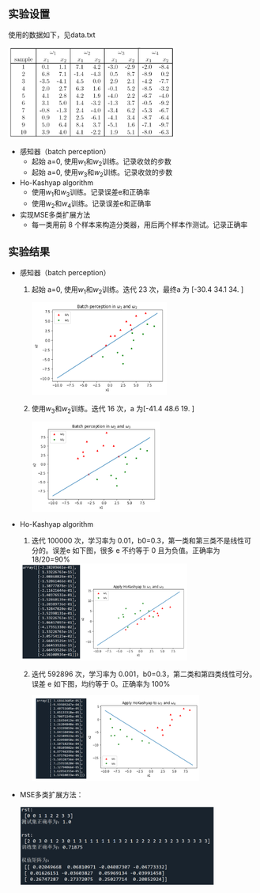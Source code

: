 ## 实验设置

使用的数据如下，见data.txt

<img src="README/image-20210627135141203.png" alt="image-20210627135141203" style="zoom: 33%;" />

- 感知器（batch perception）
  - 起始 a=0, 使用$w_1$和$w_2$训练。记录收敛的步数
  - 起始 a=0, 使用$w_3$和$w_2$训练。记录收敛的步数
- Ho-Kashyap  algorithm
  - 使用$w_1$和$w_3$训练。记录误差e和正确率
  - 使用$w_2$和$w_4$训练。记录误差e和正确率
- 实现MSE多类扩展方法
  - 每一类用前 8 个样本来构造分类器，用后两个样本作测试。记录正确率

## 实验结果

- 感知器（batch perception）

  1. 起始 a=0, 使用$w_1$和$w_2$训练。迭代 23 次，最终a 为  [-30.4    34.1    34. ] 

     <img src="README/image-20210627135528572.png" alt="image-20210627135528572" style="zoom: 33%;" />

  2. 使用$w_3$和$w_2$训练。迭代 16 次，a 为[-41.4    48.6    19. ] 

     <img src="README/image-20210627135647468.png" alt="image-20210627135647468" style="zoom:33%;" />

- Ho-Kashyap  algorithm

  1. 迭代 100000 次，学习率为 0.01，b0=0.3，第一类和第三类不是线性可分的。误差e 如下图，很多 e 不约等于 0 且为负值。正确率为 18/20=90% 

  <img src="README/image-20210627143935147.png" alt="image-20210627143935147" style="zoom:33%;" />

  2. 迭代 592896 次，学习率为 0.001，b0=0.3，第二类和第四类线性可分。误差 e 如下图，均约等于 0。正确率为 100% 

     <img src="README/image-20210627144027460.png" alt="image-20210627144027460" style="zoom:33%;" />

- MSE多类扩展方法：

  <img src="README/image-20210627143836107.png" alt="image-20210627143836107" style="zoom: 40%;" />